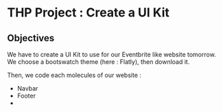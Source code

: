 # THP Project : Create a UI Kit

## Objectives

We have to create a UI Kit to use for our Eventbrite like website tomorrow. We choose a bootswatch theme (here : Flatly), then download it.

Then, we code each molecules of our website :
* Navbar
* Footer
* 